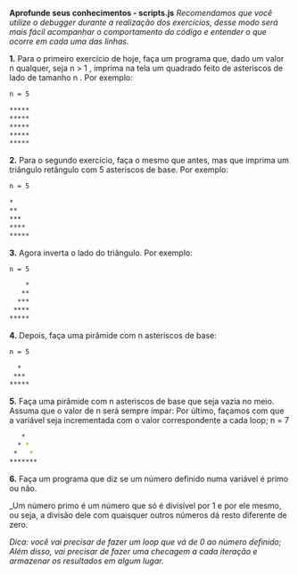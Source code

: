 **Aprofunde seus conhecimentos - scripts.js**
_Recomendamos que você utilize o debugger durante a realização dos exercícios, desse modo será mais fácil acompanhar o comportamento do código e entender o que ocorre em cada uma das linhas._

**1.** Para o primeiro exercício de hoje, faça um programa que, dado um valor n qualquer, seja n > 1 , imprima na tela um quadrado feito de asteriscos de lado de tamanho n . Por exemplo:
```sh
n = 5

*****
*****
*****
*****
*****
```

**2.** Para o segundo exercício, faça o mesmo que antes, mas que imprima um triângulo retângulo com 5 asteriscos de base. Por exemplo:
```sh
n = 5

*
**
***
****
*****
```

**3.** Agora inverta o lado do triângulo. Por exemplo:
```sh
n = 5

    *
   **
  ***
 ****
*****
```

**4.** Depois, faça uma pirâmide com n asteriscos de base:
```sh
n = 5

  *
 ***
*****
```

**5.** Faça uma pirâmide com n asteriscos de base que seja vazia no meio. Assuma que o valor de n será sempre ímpar:
Por último, façamos com que a variável seja incrementada com o valor correspondente a cada loop;
n = 7
```sh
   *
  * *
 *   *
*******
```

**6.** Faça um programa que diz se um número definido numa variável é primo ou não.

_Um número primo é um número que só é divisível por 1 e por ele mesmo, ou seja, a divisão dele com quaisquer outros números dá resto diferente de zero.

_Dica: você vai precisar de fazer um loop que vá de 0 ao número definido; Além disso, vai precisar de fazer uma checagem a cada iteração e armazenar os resultados em algum lugar._